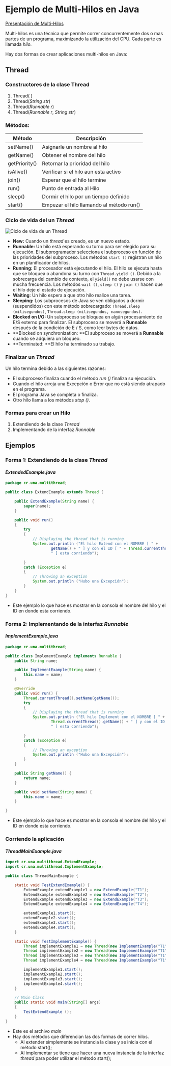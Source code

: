 # Ejemplo de Multi-Hilos en Java

[Presentación de Multi-Hilos](https://docs.google.com/presentation/d/17d8v_SIISXmbSzzQOz8zVEr5YMDnFbYGopM00RqAFdM/edit?usp=sharing)

Multi-hilos es una técnica que permite correr concurrentemente dos o mas partes de un programa, maximizando la utilización del CPU. Cada parte es llamada *hilo*.

Hay dos formas de crear aplicaciones multi-hilos en Java:

##           Thread

### Constructores de la clase Thread

1. Thread( )
2. Thread(*String str*)
3. Thread(*Runnable r*)
4. Thread(*Runnable r*, *String str*)

### Métodos:

| Método        | **D**escripción                          |
| ------------- | ---------------------------------------- |
| setName()     | Asignarle un nombre al hilo              |
| getName()     | Obtener el nombre del hilo               |
| getPriority() | Retornar la prioridad del hilo           |
| isAlive()     | Verificar si el hilo aun esta activo     |
| join()        | Esperar que el hilo termine              |
| run()         | Punto de entrada al Hilo                 |
| sleep()       | Dormir el hilo por un tiempo definido    |
| start()       | Empezar el hilo llamando al método run() |

### Ciclo de vida del un *Thread* 

![Ciclo de vida de un Thread](/Users/mguzmana/Documents/@Work/UNA/EIF206-Progra-III/Ejemplos/ejemplo-multithreading/Java-Life-Cycle-Thread.png)

- **New:** Cuando un *thread* es creado, es un nuevo estado.
- **Runnable:** Un hilo está esperando su turno para ser elegido para su ejecución. El subprogramador selecciona el subproceso en función de las prioridades del subproceso. Los métodos `start ()` registran un hilo en un planificador de hilos.
- **Running:** El procesador está ejecutando el hilo. El hilo se ejecuta hasta que se bloquea o abandona su turno con `Thread.yield ()`. Debido a la sobrecarga del cambio de contexto, el `yield()` no debe usarse con mucha frecuencia. Los métodos `wait ()`, `sleep ()` y `join ()` hacen que el hilo deje el estado de ejecución.
- **Waiting**: Un hilo espera a que otro hilo realice una tarea.
- **Sleeping:** Los subprocesos de Java se ven obligados a dormir (suspendidos) con este método sobrecargado: `Thread.sleep (milisegundos)`, `Thread.sleep (milisegundos, nanosegundos)`.
- **Blocked on I/O:** Un subproceso se bloquea en algún procesamiento de E/S externo para finalizar. El subproceso se moverá a **Runnable** después de la condición de E / S, como leer bytes de datos.
- **Blocked on synchronization: **El subproceso se moverá a **Runnable** cuando se adquiera un bloqueo.
- **Terminated: **El hilo ha terminado su trabajo.

### Finalizar un *Thread*

Un hilo termina debido a las siguientes razones:

- El subproceso finaliza cuando el método *run ()* finaliza su ejecución.
- Cuando el hilo arroja una Excepción o Error que no está siendo atrapado en el programa.
- El programa Java se completa o finaliza.
- Otro hilo llama a los métodos *stop ()*.

### Formas para crear un Hilo

1. Extendiendo de la clase *Thread*
2. Implementando de la interfaz *Runnable*

## Ejemplos

### Forma 1: Extendiendo de la clase *Thread*

#### *ExtendedExample.java*

```java
package cr.una.multithread;

public class ExtendExample extends Thread {

    public ExtendExample(String name) {
        super(name);
    }

    public void run()
    {
        try
        {
            // Displaying the thread that is running
            System.out.println ("El hilo Extend con el NOMBRE [ " +
                    getName() + " ] y con el ID [ " + Thread.currentThread().getId() +
                    " ] esta corriendo");

        }
        catch (Exception e)
        {
            // Throwing an exception
            System.out.println ("Hubo una Excepción");
        }
    }
}

```

- Este ejemplo lo que hace es mostrar en la consola el nombre del hilo y el ID en donde esta corriendo.

### Forma 2: Implementando de la interfaz *Runnable*

#### *ImplementExample.java*

```java
package cr.una.multithread;

public class ImplementExample implements Runnable {
    public String name;

    public ImplementExample(String name) {
        this.name = name;
    }

    @Override
    public void run() {
        Thread.currentThread().setName(getName());
        try
        {
            // Displaying the thread that is running
            System.out.println ("El hilo Implement con el NOMBRE [ " +
                    Thread.currentThread().getName() + " ] y con el ID [ " + Thread.currentThread().getId() +
                    " ] esta corriendo");

        }
        catch (Exception e)
        {
            // Throwing an exception
            System.out.println ("Hubo una Excepción");
        }
    }

    public String getName() {
        return name;
    }

    public void setName(String name) {
        this.name = name;
    }

}

```

- Este ejemplo lo que hace es mostrar en la consola el nombre del hilo y el ID en donde esta corriendo.

### Corriendo la aplicación

#### *ThreadMainExample.java*

```java
import cr.una.multithread.ExtendExample;
import cr.una.multithread.ImplementExample;

public class ThreadMainExample {

    static void TestExtendExample() {
        ExtendExample extendExample1 = new ExtendExample("T1");
        ExtendExample extendExample2 = new ExtendExample("T2");
        ExtendExample extendExample3 = new ExtendExample("T3");
        ExtendExample extendExample4 = new ExtendExample("T4");

        extendExample1.start();
        extendExample2.start();
        extendExample3.start();
        extendExample4.start();
    }

    static void TestImplementExample() {
        Thread implementExample1 = new Thread(new ImplementExample("T1"));
        Thread implementExample2 = new Thread(new ImplementExample("T1"));
        Thread implementExample3 = new Thread(new ImplementExample("T1"));
        Thread implementExample4 = new Thread(new ImplementExample("T1"));

        implementExample1.start();
        implementExample2.start();
        implementExample3.start();
        implementExample4.start();
    }

    // Main Class
    public static void main(String[] args)
    {
        TestExtendExample ();
    }
}
```

- Este es el archivo *main*
- Hay dos métodos que diferencian las dos formas de correr hilos.
  - Al extender simplemente se instancia la clase y se inicia con el método start();
  - Al implementar se tiene que hacer una nueva instancia de la interfaz *thread* para poder utilizar el método start();